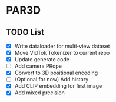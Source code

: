 # PAR3D

## TODO List
- [x] Write dataloader for multi-view dataset
- [x] Move VidTok Tokenizer to current repo
- [x] Update generate code
- [ ] Add camera PRope
- [x] Convert to 3D positional encoding
- [ ] (Optional for now) Add history
- [x] Add CLIP embedding for first image
- [x] Add mixed precision
